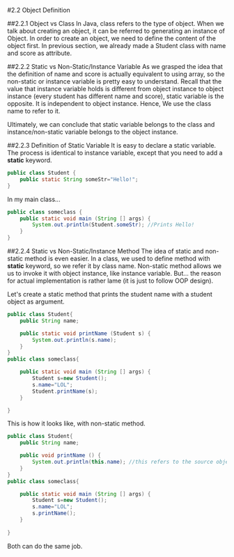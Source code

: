 ﻿#2.2 Object Definition

##2.2.1 Object vs Class
In Java, class refers to the type of object. When we talk about creating an object, it can be referred to generating an instance of Object. In order to create an object, we need to define the content of the object first. In previous section, we already made a Student class with name and score as attribute.

##2.2.2 Static vs Non-Static/Instance Variable
As we grasped the idea that the definition of name and score is actually equivalent to using array, so the non-static or instance variable is pretty easy to understand. Recall that the value that instance variable holds is different from object instance to object instance (every student has different name and score), static variable is the opposite. It is independent to object instance. Hence, We use the class name to refer to it. 

Ultimately, we can conclude that static variable belongs to the class and instance/non-static variable belongs to the object instance.

##2.2.3 Definition of Static Variable
It is easy to declare a static variable. The process is identical to instance variable, except that you need to add a **static** keyword.
```Java
public class Student {
	public static String someStr="Hello!";
}
```
In my main class...
```Java
public class someclass {
	public static void main (String [] args) {
		System.out.println(Student.someStr); //Prints Hello!
	}
}
```

##2.2.4 Static vs Non-Static/Instance Method
The idea of static and non-static method is even easier. In a class, we used to define method with **static** keyword, so we refer it by class name. Non-static method allows we us to invoke it with object instance, like instance variable. But... the reason for actual implementation is rather lame (it is just to follow OOP design). 

Let's create a static method that prints the student name with a student object as argument.
```Java
public class Student{
	public String name;

	public static void printName (Student s) {
		System.out.println(s.name);
	}
}
public class someclass{

	public static void main (String [] args) {
		Student s=new Student();
		s.name="LOL";
		Student.printName(s);
	}

}
```
This is how it looks like, with non-static method.
```Java
public class Student{
	public String name;

	public void printName () {
		System.out.println(this.name); //this refers to the source object of invocation.
	}
}
public class someclass{

	public static void main (String [] args) {
		Student s=new Student();
		s.name="LOL";
		s.printName();
	}
	
}
```
Both can do the same job.